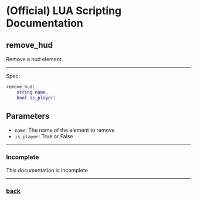 
# (Official) LUA Scripting Documentation

## remove_hud

Remove a hud element.

___

Spec:

```lua
remove_hud(
	string name,
	bool is_player)
```

## Parameters

- `name`: The name of the element to remove
- `is_player`: True or False

___

### Incomplete

This documentation is incomplete

___

### [back](../hud)
